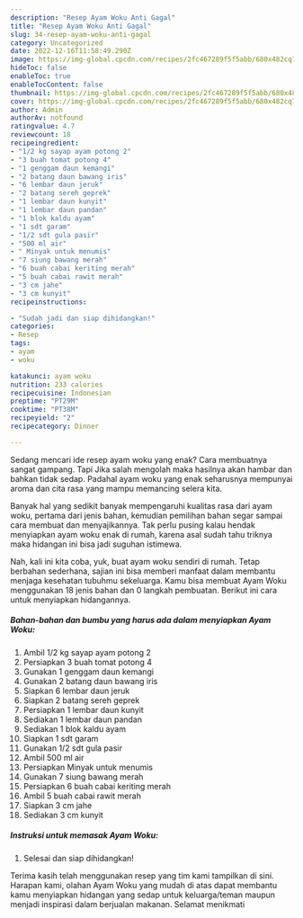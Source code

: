 ```yaml
---
description: "Resep Ayam Woku Anti Gagal"
title: "Resep Ayam Woku Anti Gagal"
slug: 34-resep-ayam-woku-anti-gagal
category: Uncategorized
date: 2022-12-16T11:58:49.290Z
image: https://img-global.cpcdn.com/recipes/2fc467289f5f5abb/680x482cq70/ayam-woku-foto-resep-utama.jpg
hideToc: false
enableToc: true
enableTocContent: false
thumbnail: https://img-global.cpcdn.com/recipes/2fc467289f5f5abb/680x482cq70/ayam-woku-foto-resep-utama.jpg
cover: https://img-global.cpcdn.com/recipes/2fc467289f5f5abb/680x482cq70/ayam-woku-foto-resep-utama.jpg
author: Admin
authorAv: notfound
ratingvalue: 4.7
reviewcount: 18
recipeingredient:
- "1/2 kg sayap ayam potong 2"
- "3 buah tomat potong 4"
- "1 genggam daun kemangi"
- "2 batang daun bawang iris"
- "6 lembar daun jeruk"
- "2 batang sereh geprek"
- "1 lembar daun kunyit"
- "1 lembar daun pandan"
- "1 blok kaldu ayam"
- "1 sdt garam"
- "1/2 sdt gula pasir"
- "500 ml air"
- " Minyak untuk menumis"
- "7 siung bawang merah"
- "6 buah cabai keriting merah"
- "5 buah cabai rawit merah"
- "3 cm jahe"
- "3 cm kunyit"
recipeinstructions:

- "Sudah jadi dan siap dihidangkan!"
categories:
- Resep
tags:
- ayam
- woku

katakunci: ayam woku 
nutrition: 233 calories
recipecuisine: Indonesian
preptime: "PT29M"
cooktime: "PT38M"
recipeyield: "2"
recipecategory: Dinner

---
```



Sedang mencari ide resep ayam woku yang enak? Cara membuatnya sangat gampang. Tapi Jika salah mengolah maka hasilnya akan hambar dan bahkan tidak sedap. Padahal ayam woku yang enak seharusnya mempunyai aroma dan cita rasa yang mampu memancing selera kita.




Banyak hal yang sedikit banyak mempengaruhi kualitas rasa dari ayam woku, pertama dari jenis bahan, kemudian pemilihan bahan segar sampai cara membuat dan menyajikannya. Tak perlu pusing kalau hendak menyiapkan ayam woku enak di rumah, karena asal sudah tahu triknya maka hidangan ini bisa jadi suguhan istimewa.


Nah, kali ini kita coba, yuk, buat ayam woku sendiri di rumah. Tetap berbahan sederhana, sajian ini bisa memberi manfaat dalam membantu menjaga kesehatan tubuhmu sekeluarga. Kamu bisa membuat Ayam Woku menggunakan 18 jenis bahan dan 0 langkah pembuatan. Berikut ini cara untuk menyiapkan hidangannya.

<!--inarticleads1-->

##### Bahan-bahan dan bumbu yang harus ada dalam menyiapkan Ayam Woku:

1. Ambil 1/2 kg sayap ayam potong 2
1. Persiapkan 3 buah tomat potong 4
1. Gunakan 1 genggam daun kemangi
1. Gunakan 2 batang daun bawang iris
1. Siapkan 6 lembar daun jeruk
1. Siapkan 2 batang sereh geprek
1. Persiapkan 1 lembar daun kunyit
1. Sediakan 1 lembar daun pandan
1. Sediakan 1 blok kaldu ayam
1. Siapkan 1 sdt garam
1. Gunakan 1/2 sdt gula pasir
1. Ambil 500 ml air
1. Persiapkan  Minyak untuk menumis
1. Gunakan 7 siung bawang merah
1. Persiapkan 6 buah cabai keriting merah
1. Ambil 5 buah cabai rawit merah
1. Siapkan 3 cm jahe
1. Sediakan 3 cm kunyit




<!--inarticleads2-->

##### Instruksi untuk memasak Ayam Woku:


1. Selesai dan siap dihidangkan!



Terima kasih telah menggunakan resep yang tim kami tampilkan di sini. Harapan kami, olahan Ayam Woku yang mudah di atas dapat membantu kamu menyiapkan hidangan yang sedap untuk keluarga/teman maupun menjadi inspirasi dalam berjualan makanan. Selamat menikmati
